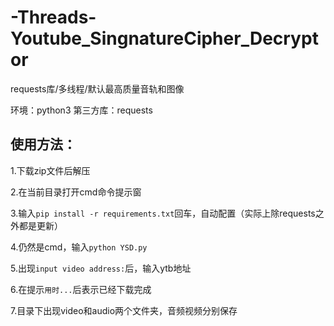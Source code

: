 # -Threads-Youtube_SingnatureCipher_Decryptor
requests库/多线程/默认最高质量音轨和图像

环境：python3
第三方库：requests

## 使用方法：

1.下载zip文件后解压

2.在当前目录打开cmd命令提示窗

3.输入`pip install -r requirements.txt`回车，自动配置（实际上除requests之外都是更新）

4.仍然是cmd，输入`python YSD.py`

5.出现`input video address:`后，输入ytb地址

6.在提示`用时...`后表示已经下载完成

7.目录下出现video和audio两个文件夹，音频视频分别保存
